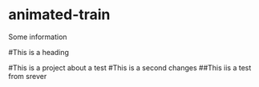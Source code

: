 # animated-train
Some information

#This is a heading

#This is a project about a test
#This is a second changes
##This iis a test from srever
